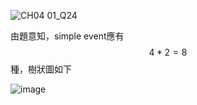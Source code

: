 
![CH04 01_Q24](https://github.com/user-attachments/assets/90f6d4d0-7ac9-4c32-bd20-f1d18de4cf50)



由題意知，simple event應有 $$4*2=8$$ 種，樹狀圖如下

![image](https://github.com/user-attachments/assets/c958eb23-39b2-4f4b-9e08-99a8bdfeae40)

